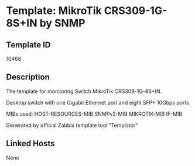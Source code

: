 # Template: MikroTik CRS309-1G-8S+IN by SNMP

## Template ID
10468

## Description
The template for monitoring Switch MikroTik CRS309-1G-8S+IN.

Desktop switch with one Gigabit Ethernet port and eight SFP+ 10Gbps ports

MIBs used:
HOST-RESOURCES-MIB
SNMPv2-MIB
MIKROTIK-MIB
IF-MIB

Generated by official Zabbix template tool "Templator"

## Linked Hosts
None

